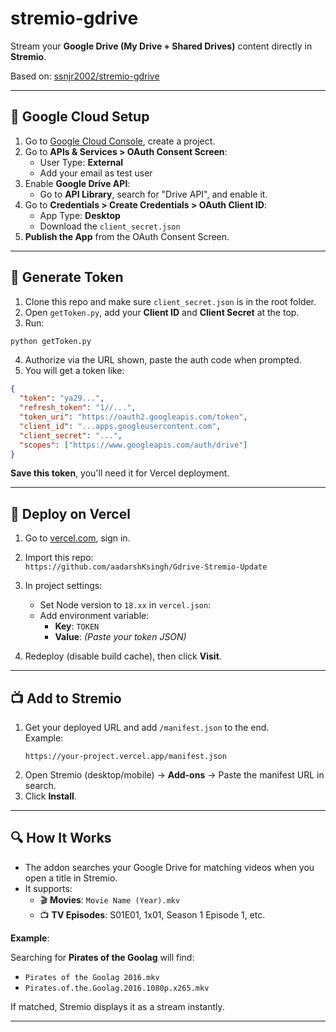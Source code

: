 # stremio-gdrive

Stream your **Google Drive (My Drive + Shared Drives)** content directly in **Stremio**.

Based on: [ssnjr2002/stremio-gdrive](https://github.com/ssnjr2002/stremio-gdrive)

---

## 🔧 Google Cloud Setup

1. Go to [Google Cloud Console](https://console.cloud.google.com/projectcreate), create a project.
2. Go to **APIs & Services > OAuth Consent Screen**:
   - User Type: **External**
   - Add your email as test user
3. Enable **Google Drive API**:
   - Go to **API Library**, search for "Drive API", and enable it.
4. Go to **Credentials > Create Credentials > OAuth Client ID**:
   - App Type: **Desktop**
   - Download the `client_secret.json`
5. **Publish the App** from the OAuth Consent Screen.

---

## 🔑 Generate Token

1. Clone this repo and make sure `client_secret.json` is in the root folder.
2. Open `getToken.py`, add your **Client ID** and **Client Secret** at the top.
3. Run:

```bash
python getToken.py
```

4. Authorize via the URL shown, paste the auth code when prompted.
5. You will get a token like:

```json
{
  "token": "ya29...",
  "refresh_token": "1//...",
  "token_uri": "https://oauth2.googleapis.com/token",
  "client_id": "...apps.googleusercontent.com",
  "client_secret": "...",
  "scopes": ["https://www.googleapis.com/auth/drive"]
}
```

**Save this token**, you'll need it for Vercel deployment.

---

## 🚀 Deploy on Vercel

1. Go to [vercel.com](https://vercel.com), sign in.
2. Import this repo:  
   `https://github.com/aadarshKsingh/Gdrive-Stremio-Update`
3. In project settings:
   - Set Node version to `18.xx` in `vercel.json`:
   - Add environment variable:
     - **Key**: `TOKEN`
     - **Value**: *(Paste your token JSON)*

4. Redeploy (disable build cache), then click **Visit**.

---

## 📺 Add to Stremio

1. Get your deployed URL and add `/manifest.json` to the end.  
   Example:  
   ```
   https://your-project.vercel.app/manifest.json
   ```
2. Open Stremio (desktop/mobile) → **Add-ons** → Paste the manifest URL in search.
3. Click **Install**.

---

## 🔍 How It Works

- The addon searches your Google Drive for matching videos when you open a title in Stremio.
- It supports:
  - 🎬 **Movies**: `Movie Name (Year).mkv`
  - 📺 **TV Episodes**: S01E01, 1x01, Season 1 Episode 1, etc.

**Example**:

Searching for **Pirates of the Goolag** will find:
- `Pirates of the Goolag 2016.mkv`
- `Pirates.of.the.Goolag.2016.1080p.x265.mkv`

If matched, Stremio displays it as a stream instantly.

---